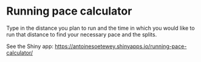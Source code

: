 # Running pace calculator

Type in the distance you plan to run and the time in which you would like to run that distance to find your necessary pace and the splits.

See the Shiny app: https://antoinesoetewey.shinyapps.io/running-pace-calculator/
